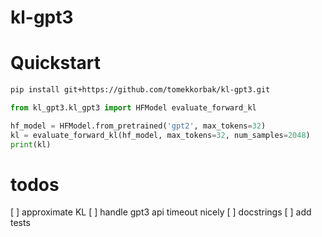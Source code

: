 # kl-gpt3

# Quickstart
```bash
pip install git+https://github.com/tomekkorbak/kl-gpt3.git
```

```python
from kl_gpt3.kl_gpt3 import HFModel evaluate_forward_kl

hf_model = HFModel.from_pretrained('gpt2', max_tokens=32)
kl = evaluate_forward_kl(hf_model, max_tokens=32, num_samples=2048)
print(kl)
```

# todos
[ ] approximate KL
[ ] handle gpt3 api timeout nicely
[ ] docstrings
[ ] add tests